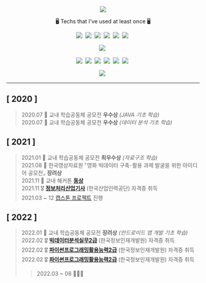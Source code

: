 <p align="center">
  <img src="https://capsule-render.vercel.app/api?type=wave&color=auto&height=300&section=header&text=YuBeen&fontSize=70" />
</p>

<p align="center"> 🖥 Techs that I've used at least once 🖥 </p>


<p align="center">
  <img src="https://img.shields.io/badge/C-A8B9CC?style=flat-square&logo=C&logoColor=white"/></a>&nbsp 
  <img src="https://img.shields.io/badge/Python-3766AB?style=flat-square&logo=Python&logoColor=white"/></a>&nbsp 
  <img src="https://img.shields.io/badge/Java-007396?style=flat-square&logo=Java&logoColor=white"/></a>&nbsp 
  <img src="https://img.shields.io/badge/C++-00599C?style=flat-square&logo=C%2B%2B&logoColor=white"/></a>&nbsp
  <img src="https://img.shields.io/badge/R-276DC3?style=flat-square&logo=R&logoColor=white"/></a>&nbsp
  <img src="https://img.shields.io/badge/Swift-F05138?style=flat-square&logo=Swift&logoColor=white"/></a>&nbsp
  

<p align="center">
  <img src="https://img.shields.io/badge/JavaScript-F7DF1E?style=flat-square&logo=JavaScript&logoColor=white"/></a>&nbsp
  
  
<p align="center">
  <img src="https://img.shields.io/badge/Eclipse IDE-2C2255?style=flat-square&logo=Eclipse IDE&logoColor=white"/></a>&nbsp
  <img src="https://img.shields.io/badge/PyCharm-000000?style=flat-square&logo=PyCharm&logoColor=white"/></a>&nbsp
  <img src="https://img.shields.io/badge/Visual Studio Code-007ACC?style=flat-square&logo=Visual Studio Code&logoColor=white"/></a>&nbsp
  <img src="https://img.shields.io/badge/Jupyter-F37626?style=flat-square&logo=Jupyter&logoColor=white"/></a>&nbsp
  <img src="https://img.shields.io/badge/AndroidStudio-3DDC84?style=flat-square&logo=AndroidStudio&logoColor=white"/></a>&nbsp
  <img src="https://img.shields.io/badge/Xcode-147EFB?style=flat-square&logo=Xcode&logoColor=white"/></a>&nbsp
  
  
<p align="center">
  <img src="https://img.shields.io/badge/Django-092E20?style=flat-square&logo=Django&logoColor=white"/></a>&nbsp 




  
---  
## [ 2020 ]  
>2020.07  🥈 교내 학습공동체 공모전 **우수상** *(JAVA 기초 학습)*  
>2020.07  🥈 교내 학습공동체 공모전 **우수상** *(데이터 분석 기초 학습)*  

## [ 2021 ]  
>2021.01  🥇 교내 학습공동체 공모전 **최우수상** *(자료구조 학습)*   
>2021.08  🏅 한국영상자료원 ⌜영화 빅데이터 구축･활용 과제 발굴을 위한 아이디어 공모전⌟ **장려상**   
>2021.11 🥉 교내 해커톤 [**동상**](https://github.com/dbqls200/2021Gyeongsothon)    
>2021.11 🎖 [**정보처리산업기사**](https://github.com/dbqls200/dbqls200/blob/main/image/%EC%A0%95%EB%B3%B4%EC%B2%98%EB%A6%AC%EC%82%B0%EC%97%85%EA%B8%B0%EC%82%AC.pdf) (한국산업인력공단) 자격증 취득    
>2021.03 ~ 12 [캡스톤 프로젝트](https://github.com/sssuunnnm/capstonedesign2021) 진행  

## [ 2022 ]  
>2022.01 🏅 교내 학습공동체 공모전 **장려상** *(안드로이드 앱 개발 기초 학습)*  
>2022.02 🎖 [**빅데이터분석실무2급**](https://github.com/dbqls200/dbqls200/blob/main/image/%EB%B9%85%EB%8D%B0%EC%9D%B4%ED%84%B0%EB%B6%84%EC%84%9D%EC%8B%A4%EB%AC%B42%EA%B8%89.pdf) (한국정보인재개발원) 자격증 취득  
>2022.02 🎖 [**파이썬프로그래밍활용능력2급**](https://github.com/dbqls200/dbqls200/blob/main/image/%ED%8C%8C%EC%9D%B4%EC%8D%AC%ED%94%84%EB%A1%9C%EA%B7%B8%EB%9E%98%EB%B0%8D%ED%99%9C%EC%9A%A9%EB%8A%A5%EB%A0%A52%EA%B8%89.pdf) (한국정보인재개발원) 자격증 취득
>2022.02 🎖 [**파이썬프로그래밍활용능력2급**](https://github.com/dbqls200/dbqls200/blob/main/image/%ED%8C%8C%EC%9D%B4%EC%8D%AC%ED%94%84%EB%A1%9C%EA%B7%B8%EB%9E%98%EB%B0%8D%ED%99%9C%EC%9A%A9%EB%8A%A5%EB%A0%A52%EA%B8%89.pdf) (한국정보인재개발원) 자격증 취득
>>2022.03 ~ 08 👩🏻‍💻 

